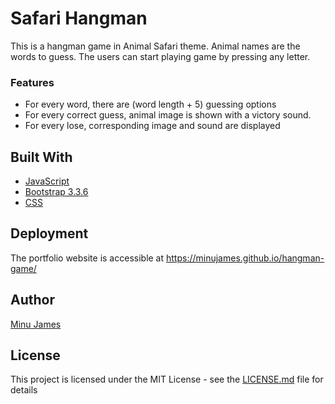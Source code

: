 # Safari Hangman
This is a hangman game in Animal Safari theme. Animal names are the words to guess.
The users can start playing game by pressing any letter.

### Features
* For every word, there are (word length + 5) guessing options
* For every correct guess, animal image is shown with a victory sound.
* For every lose, corresponding image and sound are displayed


## Built With
* [JavaScript](https://www.javascript.com/)
* [Bootstrap 3.3.6](http://bootstrapdocs.com/v3.3.6/docs/)
* [CSS](https://www.w3schools.com/css/)

## Deployment
The portfolio website is accessible at https://minujames.github.io/hangman-game/

## Author
[Minu James](https://minujames.github.io/)

## License
This project is licensed under the MIT License - see the [LICENSE.md](LICENSE.md) file for details